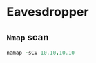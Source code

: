 # Eavesdropper

## **`Nmap`** scan

```ruby
namap -sCV 10.10.10.10
```

```ruby

```

















